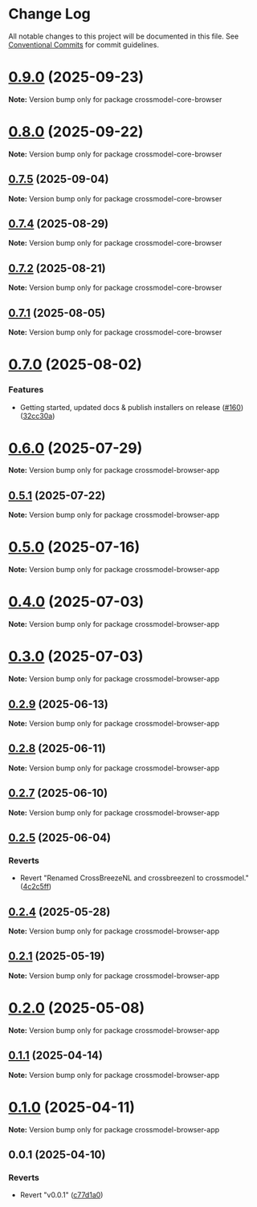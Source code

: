 # Change Log

All notable changes to this project will be documented in this file.
See [Conventional Commits](https://conventionalcommits.org) for commit guidelines.

# [0.9.0](https://github.com/crossmodel/crossmodel-core/compare/v0.8.0...v0.9.0) (2025-09-23)

**Note:** Version bump only for package crossmodel-core-browser





# [0.8.0](https://github.com/crossmodel/crossmodel-core/compare/v0.7.5...v0.8.0) (2025-09-22)

**Note:** Version bump only for package crossmodel-core-browser





## [0.7.5](https://github.com/crossmodel/crossmodel-core/compare/v0.7.4...v0.7.5) (2025-09-04)

**Note:** Version bump only for package crossmodel-core-browser





## [0.7.4](https://github.com/crossmodel/crossmodel-core/compare/v0.7.3...v0.7.4) (2025-08-29)

**Note:** Version bump only for package crossmodel-core-browser





## [0.7.2](https://github.com/crossmodel/crossmodel-core/compare/v0.7.1...v0.7.2) (2025-08-21)

**Note:** Version bump only for package crossmodel-core-browser





## [0.7.1](https://github.com/crossmodel/crossmodel-core/compare/v0.7.0...v0.7.1) (2025-08-05)

**Note:** Version bump only for package crossmodel-core-browser





# [0.7.0](https://github.com/crossmodel/crossmodel-core/compare/v0.6.0...v0.7.0) (2025-08-02)


### Features

*  Getting started, updated docs & publish installers on release ([#160](https://github.com/crossmodel/crossmodel-core/issues/160)) ([32cc30a](https://github.com/crossmodel/crossmodel-core/commit/32cc30ab2eb15154a409acf1d3e0f52e451bd298))





# [0.6.0](https://github.com/crossmodel/crossmodel-core/compare/v0.5.2...v0.6.0) (2025-07-29)

**Note:** Version bump only for package crossmodel-browser-app





## [0.5.1](https://github.com/crossmodel/crossmodel-core/compare/v0.5.0...v0.5.1) (2025-07-22)

**Note:** Version bump only for package crossmodel-browser-app





# [0.5.0](https://github.com/crossmodel/crossmodel-core/compare/v0.4.0...v0.5.0) (2025-07-16)

**Note:** Version bump only for package crossmodel-browser-app





# [0.4.0](https://github.com/crossmodel/crossmodel-core/compare/v0.3.0...v0.4.0) (2025-07-03)

**Note:** Version bump only for package crossmodel-browser-app





# [0.3.0](https://github.com/crossmodel/crossmodel-core/compare/v0.2.9...v0.3.0) (2025-07-03)

**Note:** Version bump only for package crossmodel-browser-app





## [0.2.9](https://github.com/crossmodel/crossmodel-core/compare/v0.2.8...v0.2.9) (2025-06-13)

**Note:** Version bump only for package crossmodel-browser-app





## [0.2.8](https://github.com/crossmodel/crossmodel-core/compare/v0.2.7...v0.2.8) (2025-06-11)

**Note:** Version bump only for package crossmodel-browser-app





## [0.2.7](https://github.com/crossmodel/crossmodel-core/compare/v0.2.6...v0.2.7) (2025-06-10)

**Note:** Version bump only for package crossmodel-browser-app





## [0.2.5](https://github.com/crossmodel/crossmodel-core/compare/v0.2.4...v0.2.5) (2025-06-04)


### Reverts

* Revert "Renamed CrossBreezeNL and crossbreezenl to crossmodel." ([4c2c5ff](https://github.com/crossmodel/crossmodel-core/commit/4c2c5fff0b521d34f6660a59ef03eec4d8eab3bc))





## [0.2.4](https://github.com/crossmodel/crossmodel-core/compare/v0.2.3...v0.2.4) (2025-05-28)

**Note:** Version bump only for package crossmodel-browser-app

## [0.2.1](https://github.com/crossmodel/crossmodel-core/compare/v0.2.0...v0.2.1) (2025-05-19)

**Note:** Version bump only for package crossmodel-browser-app

# [0.2.0](https://github.com/crossmodel/crossmodel-core/compare/v0.1.1...v0.2.0) (2025-05-08)

**Note:** Version bump only for package crossmodel-browser-app

## [0.1.1](https://github.com/crossmodel/crossmodel-core/compare/v0.1.0...v0.1.1) (2025-04-14)

**Note:** Version bump only for package crossmodel-browser-app

# [0.1.0](https://github.com/crossmodel/crossmodel-core/compare/v0.0.1...v0.1.0) (2025-04-11)

**Note:** Version bump only for package crossmodel-browser-app

## 0.0.1 (2025-04-10)

### Reverts

-  Revert "v0.0.1" ([c77d1a0](https://github.com/crossmodel/crossmodel-core/commit/c77d1a06fb83af8f95ae36e11c5d545bcd7a006b))
